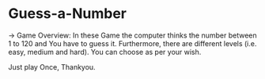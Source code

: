 # Guess-a-Number

-> Game Overview:
In these Game the computer thinks the number between 1 to 120 and You have to guess it.
Furthermore, there are different levels (i.e. easy, medium and hard). You can choose as per your wish.

Just play Once,
Thankyou.
